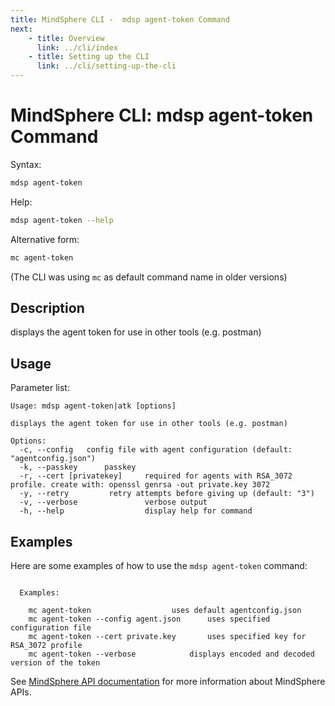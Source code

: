 ```yaml
---
title: MindSphere CLI -  mdsp agent-token Command
next:
    - title: Overview
      link: ../cli/index
    - title: Setting up the CLI
      link: ../cli/setting-up-the-cli
---
```


# MindSphere CLI: mdsp agent-token Command

Syntax:

```bash
mdsp agent-token
```

Help:

```bash
mdsp agent-token --help
```

Alternative form:

```bash
mc agent-token
```

(The CLI was using `mc` as default command name in older versions)

## Description

displays the agent token for use in other tools (e.g. postman)

## Usage

Parameter list:

```text
Usage: mdsp agent-token|atk [options]

displays the agent token for use in other tools (e.g. postman)

Options:
  -c, --config   config file with agent configuration (default: "agentconfig.json")
  -k, --passkey      passkey
  -r, --cert [privatekey]     required for agents with RSA_3072 profile. create with: openssl genrsa -out private.key 3072
  -y, --retry         retry attempts before giving up (default: "3")
  -v, --verbose               verbose output
  -h, --help                  display help for command

```

## Examples

Here are some examples of how to use the `mdsp agent-token` command:

```text

  Examples:

    mc agent-token   				uses default agentconfig.json
    mc agent-token --config agent.json 		uses specified configuration file
    mc agent-token --cert private.key 		uses specified key for RSA_3072 profile
    mc agent-token --verbose 			displays encoded and decoded version of the token

```

See [MindSphere API documentation](https://documentation.mindsphere.io/MindSphere/apis/index.html) for more information about MindSphere APIs.